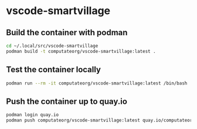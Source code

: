 # vscode-smartvillage

## Build the container with podman

```bash
cd ~/.local/src/vscode-smartvillage
podman build -t computateorg/vscode-smartvillage:latest .
```

## Test the container locally
```bash
podman run --rm -it computateorg/vscode-smartvillage:latest /bin/bash
```

## Push the container up to quay.io
```bash
podman login quay.io
podman push computateorg/vscode-smartvillage:latest quay.io/computateorg/vscode-smartvillage:latest
```
